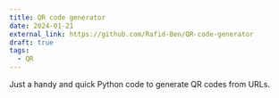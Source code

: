 ```yaml
---
title: QR code generator
date: 2024-01-21
external_link: https://github.com/Rafid-Ben/QR-code-generator
draft: true
tags:
  - QR
---
```

Just a handy and quick Python code to generate QR codes from URLs. 

<!--more-->
